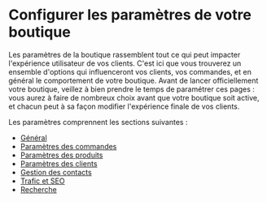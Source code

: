 # Configurer les paramètres de votre boutique

Les paramètres de la boutique rassemblent tout ce qui peut impacter l'expérience utilisateur de vos clients. C'est ici que vous trouverez un ensemble d'options qui influenceront vos clients, vos commandes, et en général le comportement de votre boutique. Avant de lancer officiellement votre boutique, veillez à bien prendre le temps de paramétrer ces pages : vous aurez à faire de nombreux choix avant que votre boutique soit active, et chacun peut à sa façon modifier l'expérience finale de vos clients.

Les paramètres comprennent les sections suivantes :

* [Général](general/)
* [Paramètres des commandes](commandes/)
* [Paramètres des produits](parametres-produits.md)
* [Paramètres des clients](parametres-clients/)
* [Gestion des contacts](gestion-contacts.md)
* [Trafic et SEO](trafic/)
* [Recherche](recherche/)

